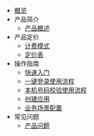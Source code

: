 * [概览](unvs/README.md)
* 产品简介
   * [产品概述](unvs/introduction/什么是号码认证)
* 产品定价
   * [计费模式](unvs/price/price)
   * [定价表](unvs/price/price)
* 操作指南
   * [快速入门](unvs/guide)
   * [一键登录使用流程](unvs/guide)
   * [本机号码校验使用流程](unvs/guide)
   * [创建应用](unvs/README)
   * [业务场景配置](unvs/README)
* 常见问题
   * [产品问题](unvs/faq)

